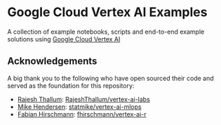 # Google Cloud Vertex AI Examples

A collection of example notebooks, scripts and end-to-end example solutions using [Google Cloud Vertex AI ](https://cloud.google.com/vertex-ai0)


## Acknowledgements

A big thank you to the following who have open sourced their code and served as the foundation for this repository:

* [Rajesh Thallum](https://github.com/RajeshThallam/): [RajeshThallum/vertex-ai-labs](https://github.com/RajeshThallam/vertex-ai-labs)
* [Mike Hendersen](https://github.com/statmike): [statmike/vertex-ai-mlops](https://github.com/statmike/vertex-ai-mlops)
* [Fabian Hirschmann](https://github.com/fhirschmann): [fhirschmann/vertex-ai-r](https://github.com/fhirschmann/vertex-ai-r)




